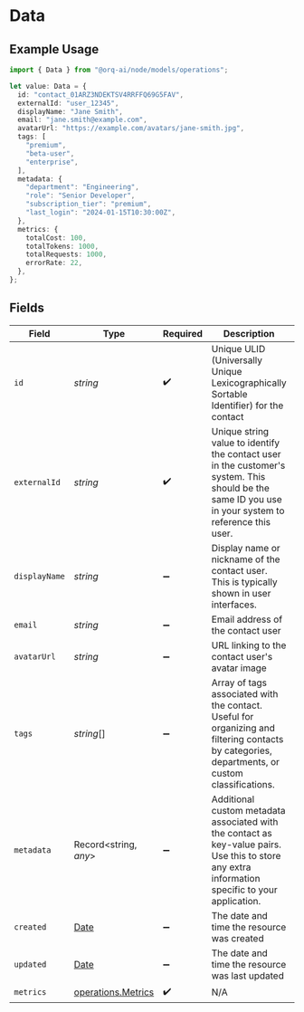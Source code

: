 # Data

## Example Usage

```typescript
import { Data } from "@orq-ai/node/models/operations";

let value: Data = {
  id: "contact_01ARZ3NDEKTSV4RRFFQ69G5FAV",
  externalId: "user_12345",
  displayName: "Jane Smith",
  email: "jane.smith@example.com",
  avatarUrl: "https://example.com/avatars/jane-smith.jpg",
  tags: [
    "premium",
    "beta-user",
    "enterprise",
  ],
  metadata: {
    "department": "Engineering",
    "role": "Senior Developer",
    "subscription_tier": "premium",
    "last_login": "2024-01-15T10:30:00Z",
  },
  metrics: {
    totalCost: 100,
    totalTokens: 1000,
    totalRequests: 1000,
    errorRate: 22,
  },
};
```

## Fields

| Field                                                                                                                                                | Type                                                                                                                                                 | Required                                                                                                                                             | Description                                                                                                                                          | Example                                                                                                                                              |
| ---------------------------------------------------------------------------------------------------------------------------------------------------- | ---------------------------------------------------------------------------------------------------------------------------------------------------- | ---------------------------------------------------------------------------------------------------------------------------------------------------- | ---------------------------------------------------------------------------------------------------------------------------------------------------- | ---------------------------------------------------------------------------------------------------------------------------------------------------- |
| `id`                                                                                                                                                 | *string*                                                                                                                                             | :heavy_check_mark:                                                                                                                                   | Unique ULID (Universally Unique Lexicographically Sortable Identifier) for the contact                                                               | contact_01ARZ3NDEKTSV4RRFFQ69G5FAV                                                                                                                   |
| `externalId`                                                                                                                                         | *string*                                                                                                                                             | :heavy_check_mark:                                                                                                                                   | Unique string value to identify the contact user in the customer's system. This should be the same ID you use in your system to reference this user. | user_12345                                                                                                                                           |
| `displayName`                                                                                                                                        | *string*                                                                                                                                             | :heavy_minus_sign:                                                                                                                                   | Display name or nickname of the contact user. This is typically shown in user interfaces.                                                            | Jane Smith                                                                                                                                           |
| `email`                                                                                                                                              | *string*                                                                                                                                             | :heavy_minus_sign:                                                                                                                                   | Email address of the contact user                                                                                                                    | jane.smith@example.com                                                                                                                               |
| `avatarUrl`                                                                                                                                          | *string*                                                                                                                                             | :heavy_minus_sign:                                                                                                                                   | URL linking to the contact user's avatar image                                                                                                       | https://example.com/avatars/jane-smith.jpg                                                                                                           |
| `tags`                                                                                                                                               | *string*[]                                                                                                                                           | :heavy_minus_sign:                                                                                                                                   | Array of tags associated with the contact. Useful for organizing and filtering contacts by categories, departments, or custom classifications.       | [<br/>"premium",<br/>"beta-user",<br/>"enterprise"<br/>]                                                                                             |
| `metadata`                                                                                                                                           | Record<string, *any*>                                                                                                                                | :heavy_minus_sign:                                                                                                                                   | Additional custom metadata associated with the contact as key-value pairs. Use this to store any extra information specific to your application.     | {<br/>"department": "Engineering",<br/>"role": "Senior Developer",<br/>"subscription_tier": "premium",<br/>"last_login": "2024-01-15T10:30:00Z"<br/>} |
| `created`                                                                                                                                            | [Date](https://developer.mozilla.org/en-US/docs/Web/JavaScript/Reference/Global_Objects/Date)                                                        | :heavy_minus_sign:                                                                                                                                   | The date and time the resource was created                                                                                                           |                                                                                                                                                      |
| `updated`                                                                                                                                            | [Date](https://developer.mozilla.org/en-US/docs/Web/JavaScript/Reference/Global_Objects/Date)                                                        | :heavy_minus_sign:                                                                                                                                   | The date and time the resource was last updated                                                                                                      |                                                                                                                                                      |
| `metrics`                                                                                                                                            | [operations.Metrics](../../models/operations/metrics.md)                                                                                             | :heavy_check_mark:                                                                                                                                   | N/A                                                                                                                                                  |                                                                                                                                                      |